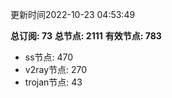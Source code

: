 更新时间2022-10-23 04:53:49

**总订阅: 73**
**总节点: 2111**
**有效节点: 783**
- ss节点: 470
- v2ray节点: 270
- trojan节点: 43
